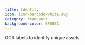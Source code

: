 ```yaml
---
title: Identify
icon: icon-barcode-white.svg
category: transport
background-color: BF000A
---
```


OCR labels to identify unique assets
